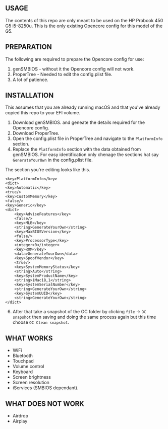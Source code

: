 ## USAGE

The contents of this repo are only meant to be used on the HP Probook 450 G5 i5-8250u.
This is the only existing Opencore config for this model of the G5.

## PREPARATION
    
The following are required to prepare the Opencore config for use:
        
1. genSMBIOS - without it the Opencore config will not work.
2. ProperTree -  Needed to edit the config.plist file.
3. A lot of patience.

## INSTALLATION
    
This assumes that you are already running macOS and that you've already copied this repo to your EFI volume.

1. Download genSMBIOS. and geneate the details required for the Opencore config.
2. Download ProperTree.
3. Open the config.plist file in ProperTree and navigate to the `PlatformInfo` section.
4. Replace the `PlatformInfo` section with the data obtained from genSMBIOS.
For easy identification only chenage the sections hat say `GenerateYourOwn` in the config.plist file.



The section you're editing looks like this.

```plist
<key>PlatformInfo</key>
<dict>
<key>Automatic</key>
<true/>
<key>CustomMemory</key>
<false/>
<key>Generic</key>
<dict>
    <key>AdviseFeatures</key>
 	<false/>
 	<key>MLB</key>
 	<string>GenerateYourOwn</string>
 	<key>MaxBIOSVersion</key>
 	<false/>
 	<key>ProcessorType</key>
 	<integer>0</integer>
 	<key>ROM</key>
 	<data>GenerateYourOwn</data>
 	<key>SpoofVendor</key>
 	<true/>
 	<key>SystemMemoryStatus</key>
 	<string>Auto</string>
 	<key>SystemProductName</key>
 	<string>iMac18,1</string>
 	<key>SystemSerialNumber</key>
 	<string>GenerateYourOwn</string>
 	<key>SystemUUID</key>
	<string>GenerateYourOwn</string>
</dict>
```
         
6. After that take a snapshot of the OC folder by clicking `file` -> `OC snapshot` then saving and doing the same process again but this time choose `OC Clean snapshot`.

## WHAT WORKS
- WiFi
- Bluetooth
- Touchpad
- Volume control
- Keyboard
- Screen brightness
- Screen resolution
- iServices (SMBIOS dependant).

## WHAT DOES NOT WORK
- Airdrop
- Airplay